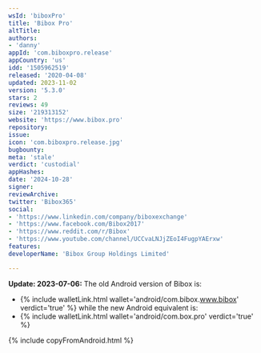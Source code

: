 ```yaml
---
wsId: 'biboxPro'
title: 'Bibox Pro'
altTitle: 
authors:
- 'danny'
appId: 'com.biboxpro.release'
appCountry: 'us'
idd: '1505962519'
released: '2020-04-08'
updated: 2023-11-02
version: '5.3.0'
stars: 2
reviews: 49
size: '219313152'
website: 'https://www.bibox.pro'
repository: 
issue: 
icon: 'com.biboxpro.release.jpg'
bugbounty: 
meta: 'stale'
verdict: 'custodial'
appHashes: 
date: '2024-10-28'
signer: 
reviewArchive: 
twitter: 'Bibox365'
social:
- 'https://www.linkedin.com/company/biboxexchange'
- 'https://www.facebook.com/Bibox2017'
- 'https://www.reddit.com/r/Bibox'
- 'https://www.youtube.com/channel/UCCvaLNJjZEoI4FugpYAErxw'
features: 
developerName: 'Bibox Group Holdings Limited'

---
```


**Update: 2023-07-06:** The old Android version of Bibox is:
- {% include walletLink.html wallet='android/com.bibox.www.bibox' verdict='true' %} while the new Android equivalent is:
- {% include walletLink.html wallet='android/com.box.pro' verdict='true' %}

{% include copyFromAndroid.html %}
